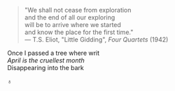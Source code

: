>"We shall not cease from exploration<br/>
>and the end of all our exploring<br/>
>will be to arrive where we started<br/>
>and know the place for the first time."<br/>
>— T.S. Eliot, "Little Gidding", *Four Quartets* (1942)<br/>


Once I passed a tree where writ<br/>
*April is the cruellest month*<br/>
Disappearing into the bark<br/>

♁

